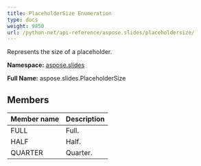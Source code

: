 ```yaml
---
title: PlaceholderSize Enumeration
type: docs
weight: 9850
url: /python-net/api-reference/aspose.slides/placeholdersize/
---
```


Represents the size of a placeholder.

**Namespace:** [aspose.slides](/slides/python-net/api-reference/aspose.slides/)

**Full Name:** aspose.slides.PlaceholderSize



## **Members**
|**Member name**|**Description**|
| :- | :- |
|FULL|Full.|
|HALF|Half.|
|QUARTER|Quarter.|
